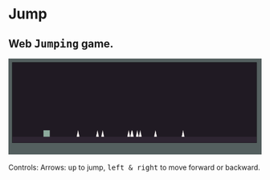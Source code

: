 # Jump

<h2>Web <kbd>Jumping</kbd> game.</h2>

<div style="border-radius:2rem"><img src="/img/Capture.PNG" width="900"/></div>

Controls: 
  Arrows: <kbd>up</kbd> to jump, <kbd>left & right</kbd> to move forward or backward.
